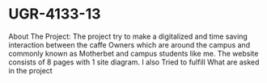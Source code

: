 # UGR-4133-13

About The Project:
    The project try to make a digitalized and time saving interaction between the caffe Owners which are around the campus and commonly known as Motherbet and campus students like me.
    The website consists of 8 pages with 1 site diagram.
    I also Tried to fulfill What are asked in the project
 
